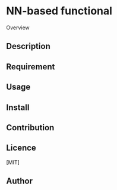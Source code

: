 NN-based functional
====

Overview

## Description



## Requirement

## Usage

## Install

## Contribution

## Licence

[MIT]

## Author


